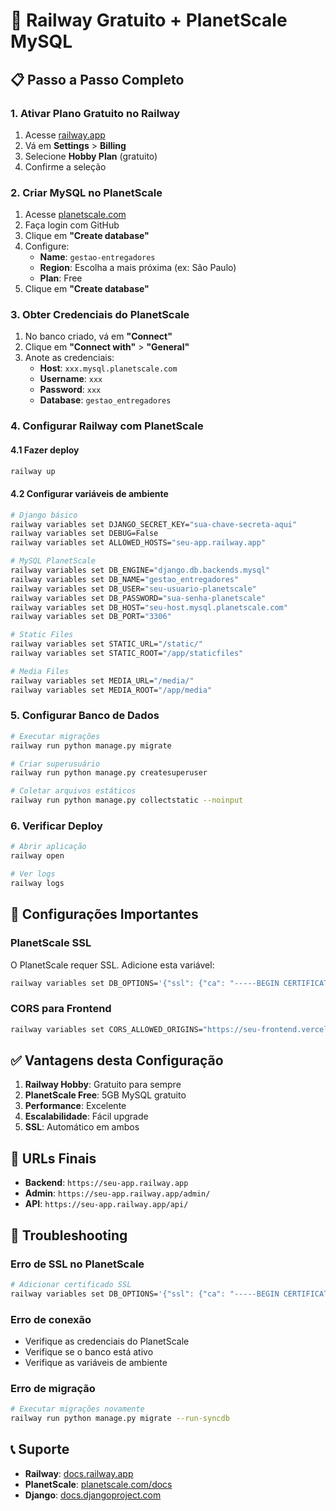 # 🚀 Railway Gratuito + PlanetScale MySQL

## 📋 Passo a Passo Completo

### 1. **Ativar Plano Gratuito no Railway**
1. Acesse [railway.app](https://railway.app)
2. Vá em **Settings** > **Billing**
3. Selecione **Hobby Plan** (gratuito)
4. Confirme a seleção

### 2. **Criar MySQL no PlanetScale**
1. Acesse [planetscale.com](https://planetscale.com)
2. Faça login com GitHub
3. Clique em **"Create database"**
4. Configure:
   - **Name**: `gestao-entregadores`
   - **Region**: Escolha a mais próxima (ex: São Paulo)
   - **Plan**: Free
5. Clique em **"Create database"**

### 3. **Obter Credenciais do PlanetScale**
1. No banco criado, vá em **"Connect"**
2. Clique em **"Connect with"** > **"General"**
3. Anote as credenciais:
   - **Host**: `xxx.mysql.planetscale.com`
   - **Username**: `xxx`
   - **Password**: `xxx`
   - **Database**: `gestao_entregadores`

### 4. **Configurar Railway com PlanetScale**

#### 4.1 Fazer deploy
```bash
railway up
```

#### 4.2 Configurar variáveis de ambiente
```bash
# Django básico
railway variables set DJANGO_SECRET_KEY="sua-chave-secreta-aqui"
railway variables set DEBUG=False
railway variables set ALLOWED_HOSTS="seu-app.railway.app"

# MySQL PlanetScale
railway variables set DB_ENGINE="django.db.backends.mysql"
railway variables set DB_NAME="gestao_entregadores"
railway variables set DB_USER="seu-usuario-planetscale"
railway variables set DB_PASSWORD="sua-senha-planetscale"
railway variables set DB_HOST="seu-host.mysql.planetscale.com"
railway variables set DB_PORT="3306"

# Static Files
railway variables set STATIC_URL="/static/"
railway variables set STATIC_ROOT="/app/staticfiles"

# Media Files
railway variables set MEDIA_URL="/media/"
railway variables set MEDIA_ROOT="/app/media"
```

### 5. **Configurar Banco de Dados**
```bash
# Executar migrações
railway run python manage.py migrate

# Criar superusuário
railway run python manage.py createsuperuser

# Coletar arquivos estáticos
railway run python manage.py collectstatic --noinput
```

### 6. **Verificar Deploy**
```bash
# Abrir aplicação
railway open

# Ver logs
railway logs
```

## 🔧 **Configurações Importantes**

### **PlanetScale SSL**
O PlanetScale requer SSL. Adicione esta variável:
```bash
railway variables set DB_OPTIONS='{"ssl": {"ca": "-----BEGIN CERTIFICATE-----\nMIIEQTCCAqmgAwIBAgIUTtG6l4n1u1Y4rBmhJg==\n-----END CERTIFICATE-----"}}'
```

### **CORS para Frontend**
```bash
railway variables set CORS_ALLOWED_ORIGINS="https://seu-frontend.vercel.app,https://seu-frontend.netlify.app"
```

## ✅ **Vantagens desta Configuração**

1. **Railway Hobby**: Gratuito para sempre
2. **PlanetScale Free**: 5GB MySQL gratuito
3. **Performance**: Excelente
4. **Escalabilidade**: Fácil upgrade
5. **SSL**: Automático em ambos

## 🔗 **URLs Finais**

- **Backend**: `https://seu-app.railway.app`
- **Admin**: `https://seu-app.railway.app/admin/`
- **API**: `https://seu-app.railway.app/api/`

## 🚨 **Troubleshooting**

### **Erro de SSL no PlanetScale**
```bash
# Adicionar certificado SSL
railway variables set DB_OPTIONS='{"ssl": {"ca": "-----BEGIN CERTIFICATE-----\nMIIEQTCCAqmgAwIBAgIUTtG6l4n1u1Y4rBmhJg==\n-----END CERTIFICATE-----"}}'
```

### **Erro de conexão**
- Verifique as credenciais do PlanetScale
- Verifique se o banco está ativo
- Verifique as variáveis de ambiente

### **Erro de migração**
```bash
# Executar migrações novamente
railway run python manage.py migrate --run-syncdb
```

## 📞 **Suporte**

- **Railway**: [docs.railway.app](https://docs.railway.app)
- **PlanetScale**: [planetscale.com/docs](https://planetscale.com/docs)
- **Django**: [docs.djangoproject.com](https://docs.djangoproject.com)

